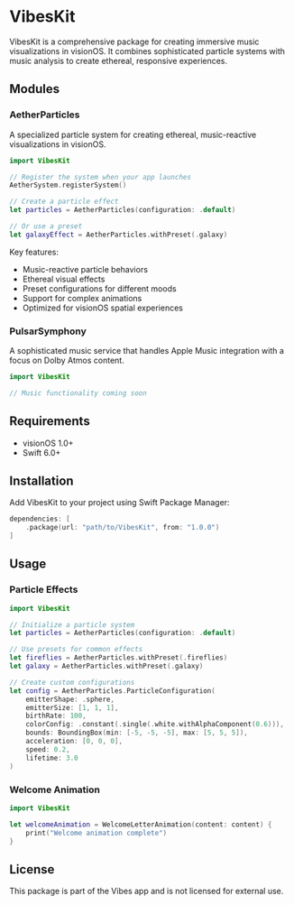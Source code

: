 # VibesKit

VibesKit is a comprehensive package for creating immersive music visualizations in visionOS. It combines sophisticated particle systems with music analysis to create ethereal, responsive experiences.

## Modules

### AetherParticles

A specialized particle system for creating ethereal, music-reactive visualizations in visionOS.

```swift
import VibesKit

// Register the system when your app launches
AetherSystem.registerSystem()

// Create a particle effect
let particles = AetherParticles(configuration: .default)

// Or use a preset
let galaxyEffect = AetherParticles.withPreset(.galaxy)
```

Key features:
- Music-reactive particle behaviors
- Ethereal visual effects
- Preset configurations for different moods
- Support for complex animations
- Optimized for visionOS spatial experiences

### PulsarSymphony

A sophisticated music service that handles Apple Music integration with a focus on Dolby Atmos content.

```swift
import VibesKit

// Music functionality coming soon
```

## Requirements

- visionOS 1.0+
- Swift 6.0+

## Installation

Add VibesKit to your project using Swift Package Manager:

```swift
dependencies: [
    .package(url: "path/to/VibesKit", from: "1.0.0")
]
```

## Usage

### Particle Effects

```swift
import VibesKit

// Initialize a particle system
let particles = AetherParticles(configuration: .default)

// Use presets for common effects
let fireflies = AetherParticles.withPreset(.fireflies)
let galaxy = AetherParticles.withPreset(.galaxy)

// Create custom configurations
let config = AetherParticles.ParticleConfiguration(
    emitterShape: .sphere,
    emitterSize: [1, 1, 1],
    birthRate: 100,
    colorConfig: .constant(.single(.white.withAlphaComponent(0.6))),
    bounds: BoundingBox(min: [-5, -5, -5], max: [5, 5, 5]),
    acceleration: [0, 0, 0],
    speed: 0.2,
    lifetime: 3.0
)
```

### Welcome Animation

```swift
import VibesKit

let welcomeAnimation = WelcomeLetterAnimation(content: content) {
    print("Welcome animation complete")
}
```

## License

This package is part of the Vibes app and is not licensed for external use.